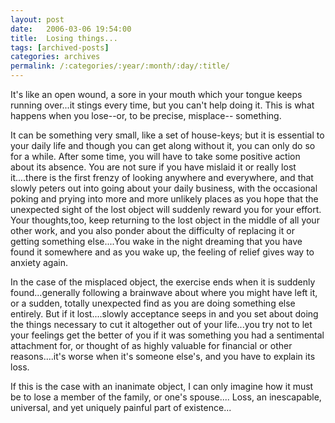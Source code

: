 ```yaml
---
layout: post
date:	2006-03-06 19:54:00
title:  Losing things...
tags: [archived-posts]
categories: archives
permalink: /:categories/:year/:month/:day/:title/
---
```

It's like an open wound, a sore in your mouth which your tongue keeps running over...it stings every time, but you can't help doing it. This is what happens when you lose--or, to be precise, misplace-- something.

It can be something very small, like a set of house-keys; but it is essential to your daily life and though you can get along without it, you can only do so for a while. After some time, you will have to take some positive action about its absence. You are not sure if you have mislaid it or really lost it....there is the first frenzy of looking anywhere and everywhere, and that slowly peters out into going about your daily business, with the occasional poking and prying into more and more unlikely places as you hope that the unexpected sight of the lost object will suddenly reward you for your effort. Your thoughts,too, keep returning to the lost object in the middle of all your other work, and you also ponder about the difficulty of replacing it or getting something else....You wake in the night dreaming that you have found it somewhere and as you wake up, the feeling of relief gives way to anxiety again.

In the case of the misplaced object, the exercise ends when it is suddenly found...generally following a brainwave about where you might have left it, or a sudden, totally unexpected find as you are doing something else entirely. But if it lost....slowly acceptance seeps in and you set about doing the things necessary to cut it altogether out of your life...you try not to let your feelings get the better of you if it was something you had a sentimental attachment for, or thought of as highly valuable for financial or other reasons....it's worse when it's someone else's, and you have to explain its loss.

If this is the case with an inanimate object, I can only imagine how it must be to lose a member of the family, or one's spouse.... Loss, an inescapable, universal, and yet uniquely painful part of existence...
